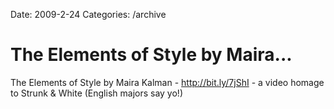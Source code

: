 Date: 2009-2-24
Categories: /archive

# The Elements of Style by Maira...

The Elements of Style by Maira Kalman - <a href="http://bit.ly/7jShI" rel="nofollow">http://bit.ly/7jShI</a> - a video homage to Strunk &amp; White (English majors say yo!)
